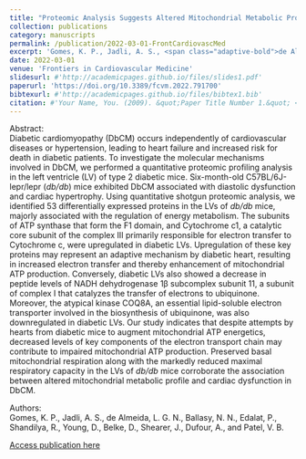 ```yaml
---
title: "Proteomic Analysis Suggests Altered Mitochondrial Metabolic Profile Associated With Diabetic Cardiomyopathy."
collection: publications
category: manuscripts
permalink: /publication/2022-03-01-FrontCardiovascMed
excerpt: 'Gomes, K. P., Jadli, A. S., <span class="adaptive-bold">de Almeida, L. G. N.</span>, Ballasy, N. N., Edalat, P., Shandilya, R., Young, D., Belke, D., Shearer, J., Dufour, A., and Patel, V. B.'
date: 2022-03-01
venue: 'Frontiers in Cardiovascular Medicine'
slidesurl: #'http://academicpages.github.io/files/slides1.pdf'
paperurl: 'https://doi.org/10.3389/fcvm.2022.791700'
bibtexurl: #'http://academicpages.github.io/files/bibtex1.bib'
citation: #'Your Name, You. (2009). &quot;Paper Title Number 1.&quot; <i>Journal 1</i>. 1(1).'
---
```

Abstract: <br>
Diabetic cardiomyopathy (DbCM) occurs independently of cardiovascular diseases or hypertension, leading to heart failure and increased risk for death in diabetic patients. To investigate the molecular mechanisms involved in DbCM, we performed a quantitative proteomic profiling analysis in the left ventricle (LV) of type 2 diabetic mice. Six-month-old C57BL/6J-lepr/lepr (*db/db*) mice exhibited DbCM associated with diastolic dysfunction and cardiac hypertrophy. Using quantitative shotgun proteomic analysis, we identified 53 differentially expressed proteins in the LVs of *db/db* mice, majorly associated with the regulation of energy metabolism. The subunits of ATP synthase that form the F1 domain, and Cytochrome c1, a catalytic core subunit of the complex III primarily responsible for electron transfer to Cytochrome c, were upregulated in diabetic LVs. Upregulation of these key proteins may represent an adaptive mechanism by diabetic heart, resulting in increased electron transfer and thereby enhancement of mitochondrial ATP production. Conversely, diabetic LVs also showed a decrease in peptide levels of NADH dehydrogenase 1&beta; subcomplex subunit 11, a subunit of complex I that catalyzes the transfer of electrons to ubiquinone. Moreover, the atypical kinase COQ8A, an essential lipid-soluble electron transporter involved in the biosynthesis of ubiquinone, was also downregulated in diabetic LVs. Our study indicates that despite attempts by hearts from diabetic mice to augment mitochondrial ATP energetics, decreased levels of key components of the electron transport chain may contribute to impaired mitochondrial ATP production. Preserved basal mitochondrial respiration along with the markedly reduced maximal respiratory capacity in the LVs of *db/db* mice corroborate the association between altered mitochondrial metabolic profile and cardiac dysfunction in DbCM.

Authors:<br>
Gomes, K. P., Jadli, A. S., <span class="adaptive-bold">de Almeida, L. G. N.</span>, Ballasy, N. N., Edalat, P., Shandilya, R., Young, D., Belke, D., Shearer, J., Dufour, A., and Patel, V. B.

<a href='https://doi.org/10.3389/fcvm.2022.791700'>Access publication here</a>